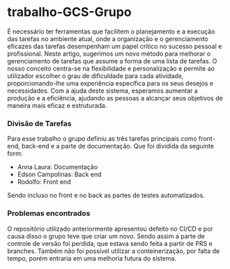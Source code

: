 # trabalho-GCS-Grupo
É necessário ter ferramentas que facilitem o planejamento e a execução das tarefas no ambiente atual, onde a organização e o gerenciamento eficazes das tarefas desempenham um papel crítico no sucesso pessoal e profissional. Neste artigo, sugerimos um novo método para melhorar o gerenciamento de tarefas que assume a forma de uma lista de tarefas. O nosso conceito centra-se na flexibilidade e personalização e permite ao utilizador escolher o grau de dificuldade para cada atividade, proporcionando-lhe uma experiência específica para os seus desejos e necessidades. Com a ajuda deste sistema, esperamos aumentar a produção e a eficiência, ajudando as pessoas a alcançar seus objetivos de maneira mais eficaz e estruturada.

### Divisão de Tarefas
Para esse trabalho o grupo definiu as três tarefas principais como front-end, back-end e a parte de documentação. Que foi dividida da seguinte form:
- Anna Laura: Documentação
- Edson Campolinas: Back end
- Rodolfo: Front end

Sendo incluso no front e no back as partes de testes automatizados.

### Problemas encontrados
O repositório utilizado anteriormente apresentou defeito no CI/CD e por causa disso o grupo teve que criar um novo. Sendo assim a parte de controle de versão foi perdida, que estava sendo feita a partir de PRS e branches. Também não foi possível utilizar a conteinerização, por falta de tempo, porém entraria em uma melhoria futura do sistema.
